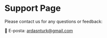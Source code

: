 # Support Page

Please contact us for any questions or feedback:

📧 E-posta: ardasnturk@gmail.com  
